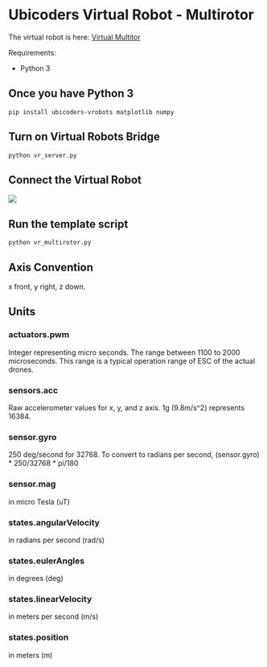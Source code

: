 # Ubicoders Virtual Robot - Multirotor

The virtual robot is here:
[Virtual Multitor](https://www.ubicoders.com/virtualrobots/multirotor
) 


Requirements:
- Python 3

## Once you have Python 3

```
pip install ubicoders-vrobots matplotlib numpy
```

## Turn on Virtual Robots Bridge
```
python vr_server.py
```

## Connect the Virtual Robot 
![](./images/vrobots_connect.png)

## Run the template script
```
python vr_multirotor.py
```

## Axis Convention
x front, y right, z down.

## Units

### actuators.pwm 
Integer representing micro seconds. The range between 1100 to 2000 microseconds. This range is a typical operation range of ESC of the actual drones.

### sensors.acc
Raw accelerometer values for x, y, and z axis. 1g (9.8m/s^2) represents 16384.

### sensor.gyro
250 deg/second for 32768. To convert to radians per second, (sensor.gyro) * 250/32768 * pi/180

### sensor.mag
in micro Tesla (uT)

### states.angularVelocity
in radians per second (rad/s)

### states.eulerAngles
in degrees (deg)

### states.linearVelocity
in meters per second (m/s)

### states.position
in meters (m)